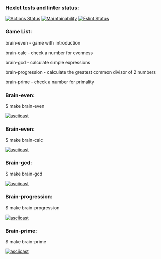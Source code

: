 ### Hexlet tests and linter status:
[![Actions Status](https://github.com/IlnurFazylzyanov/frontend-project-lvl1/workflows/hexlet-check/badge.svg)](https://github.com/IlnurFazylzyanov/frontend-project-lvl1/actions)
[![Maintainability](https://api.codeclimate.com/v1/badges/a99a88d28ad37a79dbf6/maintainability)](https://codeclimate.com/github/IlnurFazylzyanov/frontend-project-lvl1)
[![Eslint Status](https://github.com/IlnurFazylzyanov/frontend-project-lvl1/actions/workflows/eslint.yml/badge.svg)](https://github.com/IlnurFazylzyanov/frontend-project-lvl1/actions/workflows/eslint.yml)

### Game List:

brain-even - game with introduction

brain-calc - check a number for evenness

brain-gcd - calculate simple expressions

brain-progression - calculate the greatest common divisor of 2 numbers

brain-prime - check a number for primality

### Brain-even:

$ make brain-even

[![asciicast](https://asciinema.org/a/ngYxYCLgwlTzf7FJZ86W7ORi7.svg)](https://asciinema.org/a/ngYxYCLgwlTzf7FJZ86W7ORi7)

### Brain-even:

$ make brain-calc

[![asciicast](https://asciinema.org/a/s9Smjh7w8u6wkcwa2nFhfPcYs.svg)](https://asciinema.org/a/s9Smjh7w8u6wkcwa2nFhfPcYs)

### Brain-gcd:

$ make brain-gcd

[![asciicast](https://asciinema.org/a/3rmmEHZSsg0NSeBFezQLGJrz7.svg)](https://asciinema.org/a/3rmmEHZSsg0NSeBFezQLGJrz7)

### Brain-progression:

$ make brain-progression

[![asciicast](https://asciinema.org/a/TzmZPQBZcDVnnxo0ZNVZO9t7J.svg)](https://asciinema.org/a/TzmZPQBZcDVnnxo0ZNVZO9t7J)

### Brain-prime:

$ make brain-prime

[![asciicast](https://asciinema.org/a/pyhcmzMNGtU6Z6MkOVepR86at.svg)](https://asciinema.org/a/pyhcmzMNGtU6Z6MkOVepR86at)
